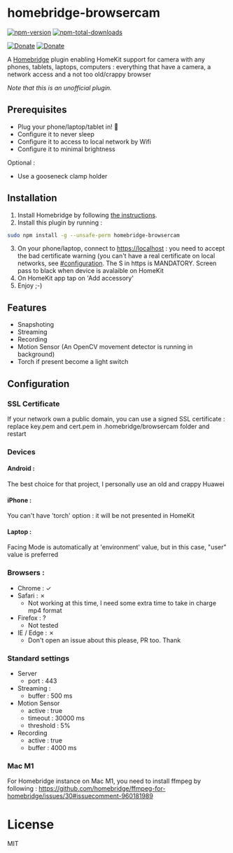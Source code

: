 # homebridge-browsercam

[![npm-version](https://badgen.net/npm/v/homebridge-browsercam?icon=npm)](https://www.npmjs.com/package/homebridge-browsercam)
[![npm-total-downloads](https://badgen.net/npm/dt/homebridge-browsercam?icon=npm)](https://www.npmjs.com/package/homebridge-browsercam)

[![Donate](https://badgen.net/badge/paypal/donate?icon=https://simpleicons.now.sh/paypal/fff)](https://www.paypal.com/donate/?hosted_button_id=B8NGNPFGK69BY)
[![Donate](https://badgen.net/badge/buymeacoffee/donate?icon=https://simpleicons.now.sh/buymeacoffee/fff)](https://www.buymeacoffee.com/louis49github)

A [Homebridge](https://homebridge.io) plugin enabling HomeKit support for camera with any phones, tablets, laptops, computers : everything that have a camera, a network access and a not too old/crappy browser

*Note that this is an unofficial plugin.*

## Prerequisites

* Plug your phone/laptop/tablet in! :electric_plug:
* Configure it to never sleep
* Configure it to access to local network by Wifi
* Configure it to minimal brightness

Optional : 
* Use a gooseneck clamp holder

## Installation
1. Install Homebridge by following
   [the instructions](https://github.com/homebridge/homebridge/wiki).
2. Install this plugin by running :
```bash
sudo npm install -g --unsafe-perm homebridge-browsercam
```
3. On your phone/laptop, connect to [https://localhost](https://localhost) : you need to accept the bad certificate warning (you can't have a real certificate on local networks, see [#configuration](#markdown-header-configuration). The S in https is MANDATORY. Screen pass to black when device is avalaible on HomeKit
4. On HomeKit app tap on 'Add accessory'
5. Enjoy ;-)

## Features 
* Snapshoting
* Streaming
* Recording
* Motion Sensor (An OpenCV movement detector is running in background)
* Torch if present become a light switch

## Configuration

### SSL Certificate
If your network own a public domain, you can use a signed SSL certificate : 
replace key.pem and cert.pem in .homebridge/browsercam folder and restart

### Devices

#### Android :
The best choice for that project, I personally use an old and crappy Huawei

#### iPhone : 
You can't have 'torch' option : it will be not presented in HomeKit

#### Laptop :
Facing Mode is automatically at 'environment' value, but in this case, "user" value is preferred


### Browsers : 

* Chrome : ✓
* Safari : ✗ 
  * Not working at this time, I need some extra time to take in charge mp4 format
* Firefox : ? 
  * Not tested
* IE / Edge : ✗ 
  * Don't open an issue about this please, PR too. Thank

### Standard settings

* Server 
  * port : 443
* Streaming :
  * buffer : 500 ms
* Motion Sensor 
  * active : true
  * timeout : 30000 ms
  * threshold : 5%
* Recording
  * active : true
  * buffer : 4000 ms

### Mac M1
For Homebridge instance on Mac M1, you need to install ffmpeg by following : https://github.com/homebridge/ffmpeg-for-homebridge/issues/30#issuecomment-960181989

# License

MIT
